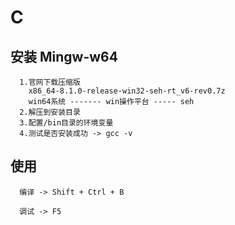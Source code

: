 # C

## 安装 Mingw-w64
```
  1.官网下载压缩版
    x86_64-8.1.0-release-win32-seh-rt_v6-rev0.7z
    win64系统 ------- win操作平台 ----- seh
  2.解压到安装目录
  3.配置/bin目录的环境变量
  4.测试是否安装成功 -> gcc -v
```


## 使用
```
  编译 -> Shift + Ctrl + B

  调试 -> F5
  
```